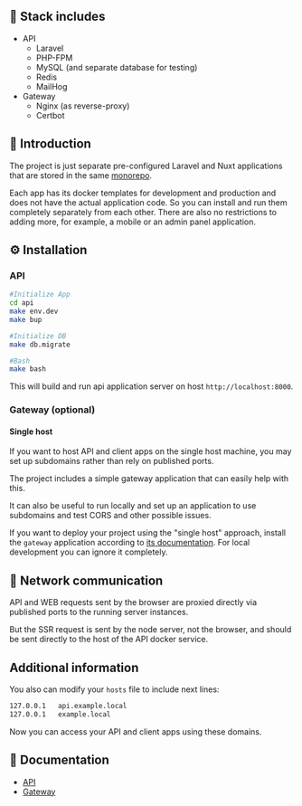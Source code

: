 ## 🍬 Stack includes

* API
  * Laravel
  * PHP-FPM
  * MySQL (and separate database for testing)
  * Redis
  * MailHog
* Gateway
  * Nginx (as reverse-proxy)
  * Certbot

## 📜 Introduction

The project is just separate pre-configured Laravel and Nuxt applications that are stored in the same [monorepo](https://en.wikipedia.org/wiki/Monorepo).

Each app has its docker templates for development and production and does not have the actual application code.
So you can install and run them completely separately from each other.
There are also no restrictions to adding more, for example, a mobile or an admin panel application.

## ⚙ Installation

### API

```bash
#Initialize App
cd api
make env.dev
make bup

#Initialize DB
make db.migrate

#Bash
make bash
```

This will build and run api application server on host `http://localhost:8000`.


### Gateway (optional)

#### Single host

If you want to host API and client apps on the single host machine, you may set up subdomains rather than rely on published ports.

The project includes a simple gateway application that can easily help with this.

It can also be useful to run locally and set up an application to use subdomains and test CORS and other possible issues.

If you want to deploy your project using the "single host" approach, install the `gateway` application according to [its documentation](./gateway/README.md).
For local development you can ignore it completely.

## 🔌 Network communication

API and WEB requests sent by the browser are proxied directly via published ports to the running server instances.

But the SSR request is sent by the node server, not the browser, and should be sent directly to the host of the API docker service.

## Additional information

You also can modify your `hosts` file to include next lines:

```bash
127.0.0.1	api.example.local
127.0.0.1	example.local
```
Now you can access your API and client apps using these domains.

## 📑 Documentation

- [API](./api/README.md)
- [Gateway](./gateway/README.md)
